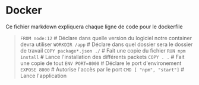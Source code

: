 # Docker

Ce fichier markdown expliquera chaque ligne de code pour le dockerfile

> `FROM node:12` # Déclare dans quelle version du logiciel notre container devra utiliser
`WORKDIR /app` # Déclare dans quel dossier sera le dossier de travail
`COPY package*.json ./` # Fait une copie du fichier 
`RUN npm install` # Lance l'installation des différents packets
`COPY . .` # Fait une copie de tout
`ENV PORT=8000` # Déclare le port d'environement
`EXPOSE 8000` # Autorise l'accès par le port
`CMD [ "npm", "start"]` # Lance l'application
>